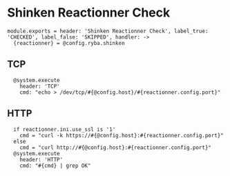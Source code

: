 
# Shinken Reactionner Check

    module.exports = header: 'Shinken Reactionner Check', label_true: 'CHECKED', label_false: 'SKIPPED', handler: ->
      {reactionner} = @config.ryba.shinken

## TCP

      @system.execute
        header: 'TCP'
        cmd: "echo > /dev/tcp/#{@config.host}/#{reactionner.config.port}"

## HTTP

      if reactionner.ini.use_ssl is '1'
        cmd = "curl -k https://#{@config.host}:#{reactionner.config.port}"
      else
        cmd = "curl http://#{@config.host}:#{reactionner.config.port}"
      @system.execute
        header: 'HTTP'
        cmd: "#{cmd} | grep OK"
